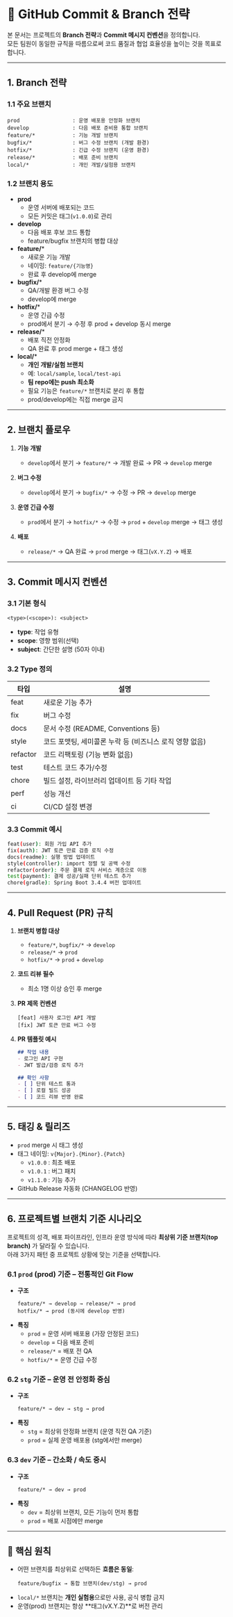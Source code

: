 # 📌 GitHub Commit & Branch 전략

본 문서는 프로젝트의 **Branch 전략**과 **Commit 메시지 컨벤션**을 정의합니다.  
모든 팀원이 동일한 규칙을 따름으로써 코드 품질과 협업 효율성을 높이는 것을 목표로 합니다.

---

## 1. Branch 전략

### 1.1 주요 브랜치
```
prod                 : 운영 배포용 안정화 브랜치
develop              : 다음 배포 준비용 통합 브랜치
feature/*            : 기능 개발 브랜치
bugfix/*             : 버그 수정 브랜치 (개발 환경)
hotfix/*             : 긴급 수정 브랜치 (운영 환경)
release/*            : 배포 준비 브랜치
local/*              : 개인 개발/실험용 브랜치
```

### 1.2 브랜치 용도
- **prod**
    - 운영 서버에 배포되는 코드
    - 모든 커밋은 태그(`v1.0.0`)로 관리
- **develop**
    - 다음 배포 후보 코드 통합
    - feature/bugfix 브랜치의 병합 대상
- **feature/***
    - 새로운 기능 개발
    - 네이밍: `feature/{기능명}`
    - 완료 후 develop에 merge
- **bugfix/***
    - QA/개발 환경 버그 수정
    - develop에 merge
- **hotfix/***
    - 운영 긴급 수정
    - prod에서 분기 → 수정 후 prod + develop 동시 merge
- **release/***
    - 배포 직전 안정화
    - QA 완료 후 prod merge + 태그 생성
- **local/***
    - **개인 개발/실험 브랜치**
    - 예: `local/sample`, `local/test-api`
    - **팀 repo에는 push 최소화**
    - 필요 기능은 `feature/*` 브랜치로 분리 후 통합
    - prod/develop에는 직접 merge 금지

---

## 2. 브랜치 플로우

1. **기능 개발**
    - `develop`에서 분기 → `feature/*` → 개발 완료 → PR → `develop` merge

2. **버그 수정**
    - `develop`에서 분기 → `bugfix/*` → 수정 → PR → `develop` merge

3. **운영 긴급 수정**
    - `prod`에서 분기 → `hotfix/*` → 수정 → `prod` + `develop` merge → 태그 생성

4. **배포**
    - `release/*` → QA 완료 → `prod` merge → 태그(`vX.Y.Z`) → 배포

---

## 3. Commit 메시지 컨벤션

### 3.1 기본 형식
```
<type>(<scope>): <subject>
```

- **type**: 작업 유형
- **scope**: 영향 범위(선택)
- **subject**: 간단한 설명 (50자 이내)

### 3.2 Type 정의
| 타입       | 설명 |
|------------|------|
| feat       | 새로운 기능 추가 |
| fix        | 버그 수정 |
| docs       | 문서 수정 (README, Conventions 등) |
| style      | 코드 포맷팅, 세미콜론 누락 등 (비즈니스 로직 영향 없음) |
| refactor   | 코드 리팩토링 (기능 변화 없음) |
| test       | 테스트 코드 추가/수정 |
| chore      | 빌드 설정, 라이브러리 업데이트 등 기타 작업 |
| perf       | 성능 개선 |
| ci         | CI/CD 설정 변경 |

### 3.3 Commit 예시
```bash
feat(user): 회원 가입 API 추가
fix(auth): JWT 토큰 만료 검증 로직 수정
docs(readme): 실행 방법 업데이트
style(controller): import 정렬 및 공백 수정
refactor(order): 주문 결제 로직 서비스 계층으로 이동
test(payment): 결제 성공/실패 단위 테스트 추가
chore(gradle): Spring Boot 3.4.4 버전 업데이트
```

---

## 4. Pull Request (PR) 규칙

1. **브랜치 병합 대상**
    - `feature/*`, `bugfix/*` → `develop`
    - `release/*` → `prod`
    - `hotfix/*` → `prod` + `develop`

2. **코드 리뷰 필수**
    - 최소 1명 이상 승인 후 merge

3. **PR 제목 컨벤션**
   ```
   [feat] 사용자 로그인 API 개발
   [fix] JWT 토큰 만료 버그 수정
   ```

4. **PR 템플릿 예시**
   ```md
   ## 작업 내용
   - 로그인 API 구현
   - JWT 발급/검증 로직 추가

   ## 확인 사항
   - [ ] 단위 테스트 통과
   - [ ] 로컬 빌드 성공
   - [ ] 코드 리뷰 반영 완료
   ```

---

## 5. 태깅 & 릴리즈
- `prod` merge 시 태그 생성
- 태그 네이밍: `v{Major}.{Minor}.{Patch}`
    - `v1.0.0` : 최초 배포
    - `v1.0.1` : 버그 패치
    - `v1.1.0` : 기능 추가
- GitHub Release 자동화 (CHANGELOG 반영)

---

## 6. 프로젝트별 브랜치 기준 시나리오

프로젝트의 성격, 배포 파이프라인, 인프라 운영 방식에 따라 **최상위 기준 브랜치(top branch)** 가 달라질 수 있습니다.  
아래 3가지 패턴 중 프로젝트 상황에 맞는 기준을 선택합니다.

### 6.1 `prod` (prod) 기준 – **전통적인 Git Flow**
- **구조**
  ```
  feature/* → develop → release/* → prod
  hotfix/* → prod (동시에 develop 반영)
  ```
- **특징**
    - `prod` = 운영 서버 배포용 (가장 안정된 코드)
    - `develop` = 다음 배포 준비
    - `release/*` = 배포 전 QA
    - `hotfix/*` = 운영 긴급 수정

### 6.2 `stg` 기준 – **운영 전 안정화 중심**
- **구조**
  ```
  feature/* → dev → stg → prod
  ```
- **특징**
    - `stg` = 최상위 안정화 브랜치 (운영 직전 QA 기준)
    - `prod` = 실제 운영 배포용 (stg에서만 merge)

### 6.3 `dev` 기준 – **간소화 / 속도 중시**
- **구조**
  ```
  feature/* → dev → prod
  ```
- **특징**
    - `dev` = 최상위 브랜치, 모든 기능이 먼저 통합
    - `prod` = 배포 시점에만 merge

---

## 📌 핵심 원칙
- 어떤 브랜치를 최상위로 선택하든 **흐름은 동일**:
  ```
  feature/bugfix → 통합 브랜치(dev/stg) → prod
  ```
- `local/*` 브랜치는 **개인 실험용**으로만 사용, 공식 병합 금지
- 운영(prod) 브랜치는 항상 **태그(vX.Y.Z)**로 버전 관리  